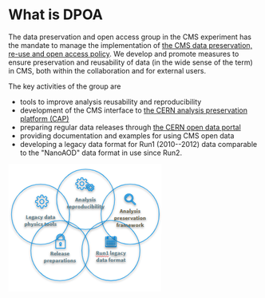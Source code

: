 # What is DPOA

The data preservation and open access group in the CMS experiment has the mandate to manage the implementation of [the CMS data preservation, re-use and open access policy](https://cms-docdb.cern.ch/cgi-bin/PublicDocDB/RetrieveFile?docid=6032&filename=CMSDataPolicy-v1.3.pdf&version=3).
We develop and promote measures to ensure preservation and reusability of data (in the wide sense of the term) in CMS, both within the collaboration and for external users.

The key activities of the group are
- tools to improve analysis reusability and reproducibility
- development of the CMS interface to [the CERN analysis preservation platform (CAP)](https://analysispreservation.cern.ch/)
- preparing regular data releases through [the CERN open data portal](http://opendata.cern.ch/)
- providing documentation and examples for using CMS open data
- developing a legacy data format for Run1 (2010--2012) data comparable to the "NanoAOD" data format in use since Run2.

<img src="/images/DPOA-group.png" alt="DPOA group activities"
	title="DPOA group activities" style="horizontal-align:middle" />

